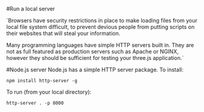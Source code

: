 #Run a local server

`Browsers have security restrictions in place to make loading files from your local file system difficult, to prevent devious people from putting scripts on their websites that will steal your information.

Many programming languages have simple HTTP servers built in. They are not as full featured as production servers such as Apache or NGINX, however they should be sufficient for testing your three.js application.`



#Node.js server
Node.js has a simple HTTP server package. To install:

`npm install http-server -g`

To run (from your local directory):

`http-server . -p 8000`
